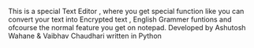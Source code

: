 This is a special Text Editor , where you get special function like you can convert your text into Encrypted text , English Grammer 
funtions and ofcourse the normal feature you get on notepad.
Developed by Ashutosh Wahane & Vaibhav Chaudhari
written in Python


